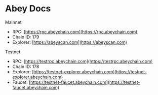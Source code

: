 # Abey Docs

Mainnet 
* RPC: [https://rpc.abeychain.com](https://rpc.abeychain.com)
* Chain ID: 179
* Explorer: [https://abeyscan.com](https://abeyscan.com)

Testnet 
* RPC: [https://testrpc.abeychain.com](https://testrpc.abeychain.com)
* Chain ID: 178
* Explorer: [https://testnet-explorer.abeychain.com](https://testnet-explorer.abeychain.com)
* Faucet: [https://testnet-faucet.abeychain.com](https://testnet-faucet.abeychain.com)
